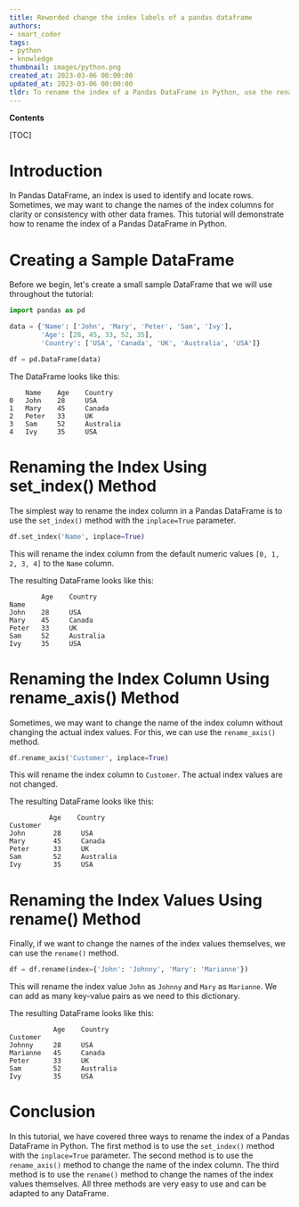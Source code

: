 ```yaml
---
title: Reworded change the index labels of a pandas dataframe
authors:
- smart_coder
tags:
- python
- knowledge
thumbnail: images/python.png
created_at: 2023-03-06 00:00:00
updated_at: 2023-03-06 00:00:00
tldr: To rename the index of a Pandas DataFrame in Python, use the rename\_axis() method.
---
```


**Contents**

[TOC]

# Introduction

In Pandas DataFrame, an index is used to identify and locate rows. Sometimes, we may want to change the names of the index columns for clarity or consistency with other data frames. This tutorial will demonstrate how to rename the index of a Pandas DataFrame in Python.

# Creating a Sample DataFrame

Before we begin, let's create a small sample DataFrame that we will use throughout the tutorial:

``` python
import pandas as pd

data = {'Name': ['John', 'Mary', 'Peter', 'Sam', 'Ivy'],
        'Age': [28, 45, 33, 52, 35],
        'Country': ['USA', 'Canada', 'UK', 'Australia', 'USA']}

df = pd.DataFrame(data)
```

The DataFrame looks like this:

```
    Name    Age    Country
0   John    28     USA
1   Mary    45     Canada
2   Peter   33     UK
3   Sam     52     Australia
4   Ivy     35     USA
```

# Renaming the Index Using set_index() Method

The simplest way to rename the index column in a Pandas DataFrame is to use the `set_index()` method with the `inplace=True` parameter.

``` python
df.set_index('Name', inplace=True)
```

This will rename the index column from the default numeric values `[0, 1, 2, 3, 4]` to the `Name` column.

The resulting DataFrame looks like this:

```
        Age    Country
Name                
John    28     USA
Mary    45     Canada
Peter   33     UK
Sam     52     Australia
Ivy     35     USA
```

# Renaming the Index Column Using rename_axis() Method

Sometimes, we may want to change the name of the index column without changing the actual index values. For this, we can use the `rename_axis()` method.

``` python
df.rename_axis('Customer', inplace=True)
```

This will rename the index column to `Customer`. The actual index values are not changed.

The resulting DataFrame looks like this:

```
          Age    Country
Customer                
John       28     USA
Mary       45     Canada
Peter      33     UK
Sam        52     Australia
Ivy        35     USA
```

# Renaming the Index Values Using rename() Method

Finally, if we want to change the names of the index values themselves, we can use the `rename()` method.

``` python
df = df.rename(index={'John': 'Johnny', 'Mary': 'Marianne'})
```

This will rename the index value `John` as `Johnny` and `Mary` as `Marianne`. We can add as many key-value pairs as we need to this dictionary.

The resulting DataFrame looks like this:

```
           Age    Country
Customer                
Johnny     28     USA
Marianne   45     Canada
Peter      33     UK
Sam        52     Australia
Ivy        35     USA
```

# Conclusion

In this tutorial, we have covered three ways to rename the index of a Pandas DataFrame in Python. The first method is to use the `set_index()` method with the `inplace=True` parameter. The second method is to use the `rename_axis()` method to change the name of the index column. The third method is to use the `rename()` method to change the names of the index values themselves. All three methods are very easy to use and can be adapted to any DataFrame.
